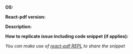 <!-- Love react-pdf? Please consider supporting our collective:
👉  https://opencollective.com/react-pdf/donate -->
**OS:**

**React-pdf version:**

**Description:**

**How to replicate issue including code snippet (if applies):**

_You can make use of [react-pdf REPL](https://react-pdf/repl) to share the snippet_
